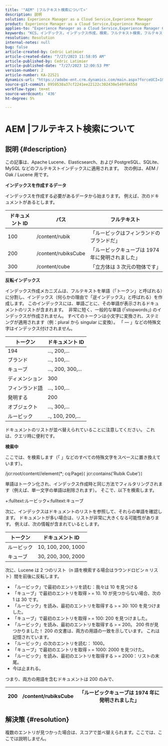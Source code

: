 ```yaml
---
title: '"AEM" |フルテキスト検索について»'
description: 説明
solution: Experience Manager as a Cloud Service,Experience Manager
product: Experience Manager as a Cloud Service,Experience Manager
applies-to: "Experience Manager as a Cloud Service,Experience Manager 6.5"
keywords: "KCS，インデックス，インデックス作成，検索，フルテキスト検索，フルテキスト"
resolution: Resolution
internal-notes: null
bug: false
article-created-by: Cedric Latimier
article-created-date: "7/27/2023 11:58:05 AM"
article-published-by: Cedric Latimier
article-published-date: "7/27/2023 12:00:53 PM"
version-number: 2
article-number: KA-22521
dynamics-url: "https://adobe-ent.crm.dynamics.com/main.aspx?forceUCI=1&pagetype=entityrecord&etn=knowledgearticle&id=0bffe5d6-742c-ee11-bdf4-6045bd006239"
source-git-commit: 0959530a37cf2241ee22122c302430e549f8455d
workflow-type: tm+mt
source-wordcount: '436'
ht-degree: 5%

---
```


# AEM |フルテキスト検索について

## 説明 {#description}


この記事は、Apache Lucene、Elasticsearch、および PostgreSQL、SQLite、MySQL などのフルテキストインデックスに適用されます。 
次の例は、AEM / Oak / Lucene 用です。

<b>インデックスを作成するデータ</b>

インデックスを作成する必要があるデータから始まります。 例えば、次のドキュメントがあるとします。


| <b>ドキュメント ID</b> | <b>パス</b> | <b>フルテキスト</b> |
| --- | --- | --- |
| 100 | /content/rubik | 「ルービックはフィンランドのブランドだ」 |
| 200 | /content/rubiksCube | 「ルービックキューブは 1974 年に発明されました」 |
| 300 | /content/cube | 「立方体は 3 次元の物体です」 |


<b>反転インデックス</b>

インデックス作成メカニズムは、フルテキストを単語（「トークン」と呼ばれる）に分割し、インデックス（何らかの理由で「逆インデックス」と呼ばれる）を作成します。 このインデックスには、単語ごとに、その単語が表示されるドキュメントのリストが含まれます。 
非常に短く、一般的な単語 (「stopwords」) のインデックスが作成されません。 すべてのトークンは小文字に変換され、ステミングが適用されます（例：plural から singular に変換）。
「 — 」などの特殊文字はインデックス付けされません。


| <b>トークン</b> | <b>ドキュメント ID</b> |
| --- | --- |
| 194 | ..., 200,... |
| ブランド | ..., 100,... |
| キューブ | ..., 200, 300,... |
| ディメンション | 300 |
| フィンランド語 | ..., 100,... |
| 発明する | 200 |
| オブジェクト | ..., 300,... |
| ルービック | .., 100, 200,... |


ドキュメントのリストが並べ替えられていることに注意してください。 これは、クエリ時に便利です。

<b>検索中</b>

ここでは、を検索します（「 」などのすべての特殊文字をスペースに置き換えています）。

/jcr:root/content//element(\*; cq:Page)`[` jcr:contains(&#39;Rubik Cube&#39;)`]`

単語はトークン化され、インデックス作成時と同じ方法でフィルタリングされます（例えば、単一文字の単語は削除されます）。 そこで、以下を検索します。

+:fulltext:ルービック+:fulltext:キューブ

次に、インデックスはドキュメントのリストを参照して、それらの単語を確認します。 ドキュメントが多い場合は、リストが非常に大きくなる可能性があります。 例えば、次の情報が含まれているとします。


| <b>トークン</b> | <b>ドキュメント ID</b> |
| --- | --- |
| ルービック | 10, 100, 200, 1000 |
| キューブ | 30, 200, 300, 2000 |


次に、Lucene は 2 つのリスト（n 語を検索する場合はラウンドロビン n リスト）間を前後に反転します。

- 「ルービック」で最初のエントリを読む：我々は 10 を見つける
- 「キューブ」で最初のエントリを取得 `>` = 10. 10 が見つからない場合、次の 1 は 30 です。
- 「ルービック」を読み、最初のエントリを取得する `>` = 30: 100 を見つけました。
- 「キューブ」で最初のエントリを取得 `>` = 100: 200 を見つけました。
- 「ルービック」を読み、最初のエントリを取得する `>` = 200。 200 件が見つかりました！ 200 の文書は、両方の用語の一致を示しています。 これは記憶されています。
- 「ルービック」の次のエントリを読む： 1000。
- 「キューブ」で最初のエントリを取得 `>` = 1000: 2000 を見つけた。
- 「ルービック」を読み、最初のエントリを取得する `>` = 2000：リストの末尾。
- 今は止まれる。


つまり、両方の用語を含むドキュメントは 200 のみで、


| 200 | /content/rubiksCube | 「ルービックキューブは 1974 年に発明されました」 |
| --- | --- | --- |



## 解決策 {#resolution}


複数のエントリが見つかった場合は、スコアで並べ替えられます。ここでは、ここでは説明しません。
